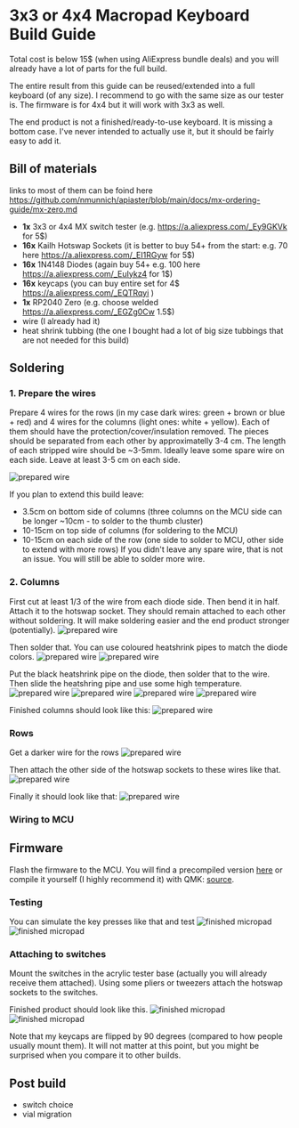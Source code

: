 
# 3x3 or 4x4 Macropad Keyboard Build Guide

Total cost is below 15$ (when using AliExpress bundle deals) and you will already have a lot of parts for the full build.

The entire result from this guide can be reused/extended into a full keyboard (of any size). I recommend to go with the same size as our tester is. The firmware is for 4x4 but it will work with 3x3 as well.

The end product is not a finished/ready-to-use keyboard. It is missing a bottom case. I've never intended to actually use it, but it should be fairly easy to add it. 

## Bill of materials
links to most of them can be foind here https://github.com/nmunnich/apiaster/blob/main/docs/mx-ordering-guide/mx-zero.md  
- **1x** 3x3 or 4x4 MX switch tester (e.g. https://a.aliexpress.com/_Ey9GKVk for 5$)
- **16x** Kailh Hotswap Sockets (it is better to buy 54+ from the start: e.g. 70 here https://a.aliexpress.com/_EI1RGyw for 5$)
- **16x** 1N4148 Diodes (again buy 54+ e.g. 100 here https://a.aliexpress.com/_EuIykz4 for 1$)
- **16x** keycaps (you can buy entire set for 4$ https://a.aliexpress.com/_EQTRqyi )
- **1x** RP2040 Zero (e.g. choose welded https://a.aliexpress.com/_EGZg0Cw 1.5$)
- wire (I already had it)
- heat shrink tubbing (the one I bought had a lot of big size tubbings that are not needed for this build)

## Soldering
### 1. Prepare the wires
Prepare 4 wires for the rows (in my case dark wires: green + brown or blue + red) and 4 wires for the columns (light ones: white + yellow). Each of them should have the protection/cover/insulation removed. The pieces should be separated from each other by approximatelly 3-4 cm. The length of each stripped wire should be ~3-5mm. Ideally leave some spare wire on each side. Leave at least 3-5 cm on each side.

![prepared wire](../img/1_10_wire.jpg)

If you plan to extend this build leave:
- 3.5cm on bottom side of columns (three columns on the MCU side can be longer ~10cm - to solder to the thumb cluster)
- 10-15cm on top side of columns (for soldering to the MCU)
- 10-15cm on each side of the row (one side to solder to MCU, other side to extend with more rows)
If you didn't leave any spare wire, that is not an issue. You will still be able to solder more wire.

### 2. Columns

First cut at least 1/3 of the wire from each diode side. Then bend it in half. Attach it to the hotswap socket. They should remain attached to each other without soldering. It will make soldering easier and the end product stronger (potentially).
![prepared wire](../img/1_19_columns.jpg)

Then solder that. You can use coloured heatshrink pipes to match the diode colors.
![prepared wire](../img/1_20_columns.jpg)
![prepared wire](../img/1_21_columns.jpg)

Put the black heatshrink pipe on the diode, then solder that to the wire. Then slide the heatshring pipe and use some high temperature.
![prepared wire](../img/1_22_columns.jpg)
![prepared wire](../img/1_23_columns.jpg)
![prepared wire](../img/1_24_columns.jpg)
![prepared wire](../img/1_25_columns.jpg)

Finished columns should look like this:
![prepared wire](../img/1_26_columns.jpg)

### Rows
Get a darker wire for the rows
![prepared wire](../img/1_30_rows.jpg)

Then attach the other side of the hotswap sockets to these wires like that.
![prepared wire](../img/1_29_rows.jpg)

Finally it should look like that:
![prepared wire](../img/1_31_rows.jpg)

### Wiring to MCU

## Firmware
Flash the firmware to the MCU. You will find a precompiled version [here](../../firmware/nibell_micropad4x4_default.uf2) or compile it yourself (I highly recommend it) with QMK: [source](../../firmware/macropad4x4).

### Testing
You can simulate the key presses like that and test
![finished micropad](../img/1_60_testing.jpg)
![finished micropad](../img/1_61_testing.jpg)

### Attaching to switches
Mount the switches in the acrylic tester base (actually you will already receive them attached). Using some pliers or tweezers attach the hotswap sockets to the switches.

Finished product should look like this.
![finished micropad](../img/1_50_finished.jpg)
![finished micropad](../img/1_51_finished.jpg)

Note that my keycaps are flipped by 90 degrees (compared to how people usually mount them). It will not matter at this point, but you might be surprised when you compare it to other builds.

## Post build
- switch choice
- vial migration
